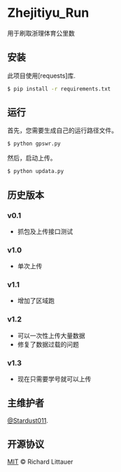 # Zhejitiyu_Run
用于刷取浙理体育公里数

## 安装
此项目使用[requests]库.
```sh
$ pip install -r requirements.txt
```

## 运行
 首先，您需要生成自己的运行路径文件。
```sh
$ python gpswr.py
```
 然后，启动上传。
```sh
$ python updata.py
```

## 历史版本
### v0.1
* 抓包及上传接口测试

### v1.0
* 单次上传

### v1.1
* 增加了区域跑

### v1.2
* 可以一次性上传大量数据
* 修复了数据过载的问题

### v1.3
* 现在只需要学号就可以上传

## 主维护者

[@Stardust011](https://github.com/Stardust011).

## 开源协议

[MIT](LICENSE) © Richard Littauer